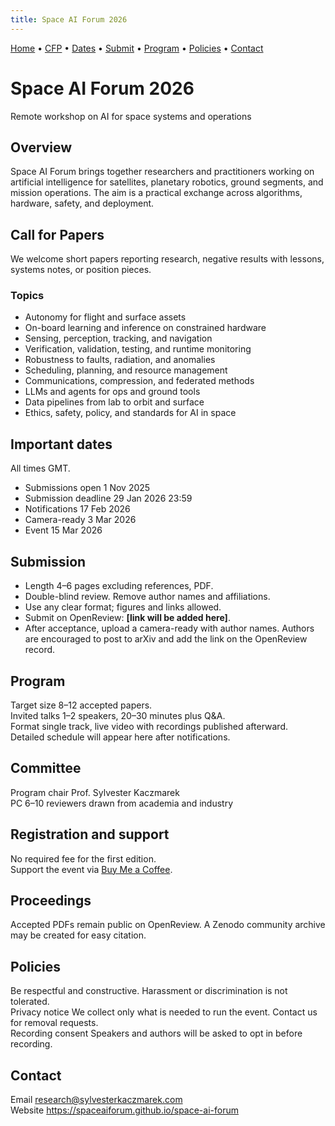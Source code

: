```yaml
---
title: Space AI Forum 2026
---
```


[Home](/space-ai-forum/) • [CFP](#call-for-papers) • [Dates](#important-dates) • [Submit](#submission) • [Program](#program) • [Policies](#policies) • [Contact](#contact)

# Space AI Forum 2026

Remote workshop on AI for space systems and operations

## Overview
Space AI Forum brings together researchers and practitioners working on artificial intelligence for satellites, planetary robotics, ground segments, and mission operations. The aim is a practical exchange across algorithms, hardware, safety, and deployment.

## Call for Papers
We welcome short papers reporting research, negative results with lessons, systems notes, or position pieces.

### Topics
- Autonomy for flight and surface assets  
- On-board learning and inference on constrained hardware  
- Sensing, perception, tracking, and navigation  
- Verification, validation, testing, and runtime monitoring  
- Robustness to faults, radiation, and anomalies  
- Scheduling, planning, and resource management  
- Communications, compression, and federated methods  
- LLMs and agents for ops and ground tools  
- Data pipelines from lab to orbit and surface  
- Ethics, safety, policy, and standards for AI in space

## Important dates
All times GMT.
- Submissions open 1 Nov 2025  
- Submission deadline 29 Jan 2026 23:59  
- Notifications 17 Feb 2026  
- Camera-ready 3 Mar 2026  
- Event 15 Mar 2026

## Submission
- Length 4–6 pages excluding references, PDF.  
- Double-blind review. Remove author names and affiliations.  
- Use any clear format; figures and links allowed.  
- Submit on OpenReview: **[link will be added here]**.  
- After acceptance, upload a camera-ready with author names. Authors are encouraged to post to arXiv and add the link on the OpenReview record.

## Program
Target size 8–12 accepted papers.  
Invited talks 1–2 speakers, 20–30 minutes plus Q&A.  
Format single track, live video with recordings published afterward.  
Detailed schedule will appear here after notifications.

## Committee
Program chair Prof. Sylvester Kaczmarek  
PC 6–10 reviewers drawn from academia and industry

## Registration and support
No required fee for the first edition.  
Support the event via [Buy Me a Coffee](https://buymeacoffee.com/space.sylvester).

## Proceedings
Accepted PDFs remain public on OpenReview. A Zenodo community archive may be created for easy citation.

## Policies
Be respectful and constructive. Harassment or discrimination is not tolerated.  
Privacy notice We collect only what is needed to run the event. Contact us for removal requests.  
Recording consent Speakers and authors will be asked to opt in before recording.

## Contact
Email research@sylvesterkaczmarek.com  
Website https://spaceaiforum.github.io/space-ai-forum
